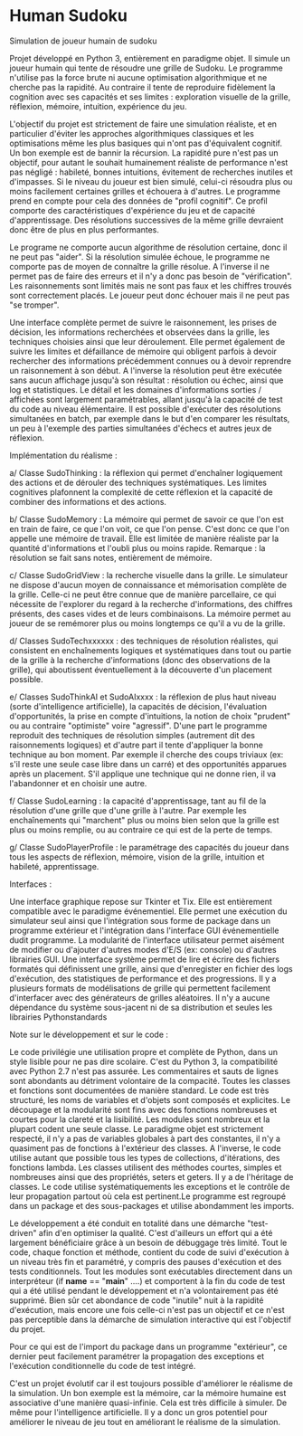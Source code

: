 # Human Sudoku
Simulation de joueur humain de sudoku

Projet développé en Python 3, entièrement en paradigme objet. Il simule un joueur humain qui tente de résoudre une grille de Sudoku. Le programme n'utilise pas la force brute ni aucune optimisation algorithmique et ne cherche pas la rapidité. Au contraire il tente de reproduire fidèlement la cognition avec ses capacités et ses limites : exploration visuelle de la grille, réflexion, mémoire, intuition, expérience du jeu.

L'objectif du projet est strictement de faire une simulation réaliste, et en particulier d'éviter les approches algorithmiques classiques et les optimisations même les plus basiques qui n'ont pas d'équivalent cognitif. Un bon exemple est de bannir la récursion. La rapidité pure n'est pas un objectif, pour autant le souhait humainement réaliste de performance n'est pas négligé : habileté, bonnes intuitions, évitement de recherches inutiles et d'impasses.
Si le niveau du joueur est bien simulé, celui-ci résoudra plus ou moins facilement certaines grilles et échouera à d'autres. Le programme prend en compte pour cela des données de "profil cognitif". Ce profil comporte des caractéristiques d'expérience du jeu et de capacité d'apprentissage. Des résolutions successives de la même grille devraient donc être de plus en plus performantes.

Le programe ne comporte aucun algorithme de résolution certaine, donc il ne peut pas "aider". Si la résolution simulée échoue, le programme ne comporte pas de moyen de connaître la grille résolue. A l'inverse il ne permet pas de faire des erreurs et il n'y a donc pas besoin de "vérification". Les raisonnements sont limités mais ne sont pas faux et les chiffres trouvés sont correctement placés. Le joueur peut donc échouer mais il ne peut pas "se tromper".

Une interface complète permet de suivre le raisonnement, les prises de décision, les informations recherchées et observées dans la grille, les techniques choisies ainsi que leur déroulement. Elle permet également de suivre les limites et défaillance de mémoire qui obligent parfois à devoir rechercher des informations précédemment connues ou à devoir reprendre un raisonnement à son début. A l'inverse la résolution peut être exécutée sans aucun affichage jusqu'à son résultat : résolution ou échec, ainsi que log et statistiques. Le détail et les domaines d'informations sorties / affichées sont largement paramétrables, allant jusqu'à la capacité de test du code au niveau élémentaire. 
Il est possible d'exécuter des résolutions simultanées en batch, par exemple dans le but d'en comparer les résultats, un peu à l'exemple des parties simultanées d'échecs et autres jeux de réflexion.

Implémentation du réalisme :

a/ Classe SudoThinking : la réflexion qui permet d'enchaîner logiquement des actions et de dérouler des techniques systématiques. Les limites cognitives plafonnent la complexité de cette réflexion et la capacité de combiner des informations et des actions.

b/ Classe SudoMemory : La mémoire qui permet de savoir ce que l'on est en train de faire, ce que l'on voit, ce que l'on pense. C'est donc ce que l'on appelle une mémoire de travail. Elle est limitée de manière réaliste par la quantité d'informations et l'oubli plus ou moins rapide.
Remarque : la résolution se fait sans notes, entièrement de mémoire.

c/ Classe SudoGridView : la recherche visuelle dans la grille. Le simulateur ne dispose d'aucun moyen de connaissance et mémorisation complète de la grille. Celle-ci ne peut être connue que de manière parcellaire, ce qui nécessite de l'explorer du regard à la recherche d'informations, des chiffres présents, des cases vides et de leurs combinaisons. La mémoire permet au joueur de se remémorer plus ou moins longtemps ce qu'il a vu de la grille.

d/ Classes SudoTechxxxxxx : des techniques de résolution réalistes, qui consistent en enchaînements logiques et systématiques dans tout ou partie de la grille à la recherche d'informations (donc des observations de la grille), qui aboutissent éventuellement à la découverte d'un placement possible.

e/ Classes SudoThinkAI et SudoAIxxxx : la réflexion de plus haut niveau (sorte d'intelligence artificielle), la capacités de décision, l'évaluation d'opportunités, la prise en compte d'intuitions, la notion de choix "prudent" ou au contraire "optimiste" voire "agressif". D'une part le programme reproduit des techniques de résolution simples (autrement dit des raisonnements logiques) et d'autre part il tente d'appliquer la bonne technique au bon moment. Par exemple il cherche des coups triviaux (ex: s'il reste une seule case libre dans un carré) et des opportunités apparues après un placement. S'il applique une technique qui ne donne rien, il va l'abandonner et en choisir une autre.

f/ Classe SudoLearning : la capacité d'apprentissage, tant au fil de la résolution d'une grille que d'une grille à l'autre. Par exemple les enchaînements qui "marchent" plus ou moins bien selon que la grille est plus ou moins remplie, ou au contraire ce qui est de la perte de temps.

g/ Classe SudoPlayerProfile : le paramétrage des capacités du joueur dans tous les aspects de réflexion, mémoire, vision de la grille, intuition et habileté, apprentissage.

Interfaces :

Une interface graphique repose sur Tkinter et Tix. Elle est entièrement compatible avec le paradigme événementiel. Elle permet une exécution du simulateur seul ainsi que l'intégration sous forme de package dans un programme extérieur et l'intégration dans l'interface GUI événementielle dudit programme.
La modularité de l'interface utilisateur permet aisément de modifier ou d'ajouter d'autres modes d'E/S (ex: console) ou d'autres librairies GUI.
Une interface système permet de lire et écrire des fichiers formatés qui définissent une grille, ainsi que d'enregister en fichier des logs d'exécution, des statistiques de performance et des progressions. Il y a plusieurs formats de modélisations de grille qui permettent facilement d'interfacer avec des générateurs de grilles aléatoires.
Il n'y a aucune dépendance du système sous-jacent ni de sa distribution et seules les librairies Pythonstandards


Note sur le développement et sur le code : 

Le code privilégie une utilisation propre et complète de Python, dans un style lisible pour ne pas dire scolaire. C'est du Python 3, la compatibilité avec Python 2.7 n'est pas assurée. Les commentaires et sauts de lignes sont abondants au détriment volontaire de la compacité. Toutes les classes et fonctions sont documentées de manière standard.
Le code est très structuré, les noms de variables et d'objets sont composés et explicites. Le découpage et la modularité sont fins avec des fonctions nombreuses et courtes pour la clareté et la lisibilité. Les modules sont nombreux et la plupart codent une seule classe. Le paradigme objet est strictement respecté, il n'y a pas de variables globales à part des constantes, il n'y a quasiment pas de fonctions à l'extérieur des classes. A l'inverse, le code utilise autant que possible tous les types de collections, d'itérations, des fonctions lambda. Les classes utilisent des méthodes courtes, simples et nombreuses ainsi que des propriétés, seters et geters. Il y a de l'héritage de classes. Le code utilise systématiquements les exceptions et le contrôle de leur propagation partout où cela est pertinent.Le programme est regroupé dans un package et des sous-packages et utilise abondamment les imports. 

Le développement a été conduit en totalité dans une démarche "test-driven" afin d'en optimiser la qualité. C'est d'ailleurs un effort qui a été largement bénéficiaire grâce à un besoin de débuggage très limité. Tout le code, chaque fonction et méthode, contient du code de suivi d'exécution à un niveau très fin et paramétré, y compris des pauses d'exécution et des tests conditionnels. 
Tout les modules sont exécutables directement dans un interpréteur (if __name__ == "__main__" ....) et comportent à la fin du code de test qui a été utilisé pendant le développement et n'a volontairement pas été supprimé. Bien sûr cet abondance de code "inutile" nuit à la rapidité d'exécution, mais encore une fois celle-ci n'est pas un objectif et ce n'est pas perceptible dans la démarche de simulation interactive qui est l'objectif du projet.

Pour ce qui est de l'import du package dans un programme "extérieur", ce dernier peut facilement paramétrer la propagation des exceptions et l'exécution conditionnelle du code de test intégré.

C'est un projet évolutif car il est toujours possible d'améliorer le réalisme de la simulation. Un bon exemple est la mémoire, car la mémoire humaine est associative d'une manière quasi-infinie. Cela est très difficile à simuler. De même pour l'intelligence artificielle. Il y a donc un gros potentiel pour améliorer le niveau de jeu tout en améliorant le réalisme de la simulation.
